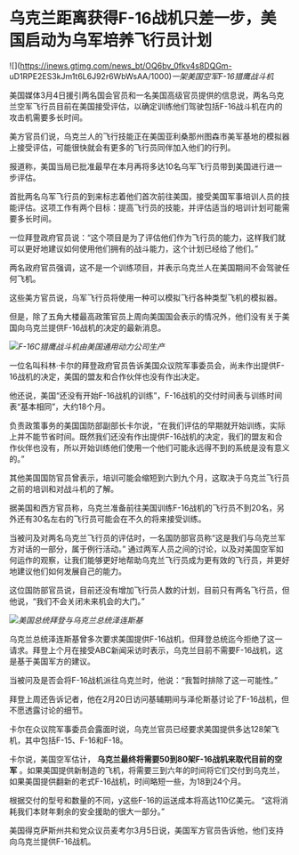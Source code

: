 # 乌克兰距离获得F-16战机只差一步，美国启动为乌军培养飞行员计划

![](https://inews.gtimg.com/news_bt/OQ6bv_0fkv4s8DQGm-
uD1RPE2ES3kJm1t6L6J92r6WbWsAA/1000)_一架美国空军F-16猎鹰战斗机_

美国媒体3月4日援引两名国会官员和一名美国高级官员提供的信息说，两名乌克兰空军飞行员目前在美国接受评估，以确定训练他们驾驶包括F-16战斗机在内的攻击机需要多长时间。

美方官员们说，乌克兰人的飞行技能正在美国亚利桑那州图森市美军基地的模拟器上接受评估，可能很快就会有更多的飞行员同伴加入他们的行列。

报道称，美国当局已批准最早在本月再将多达10名乌军飞行员带到美国进行进一步评估。

首批两名乌军飞行员的到来标志着他们首次前往美国，接受美国军事培训人员的技能评估。这项工作有两个目标：提高飞行员的技能，并评估适当的培训计划可能需要多长时间。

一位拜登政府官员说：“这个项目是为了评估他们作为飞行员的能力，这样我们就可以更好地建议如何使用他们拥有的战斗能力，这个计划已经给了他们。”

两名政府官员强调，这不是一个训练项目，并表示乌克兰人在美国期间不会驾驶任何飞机。

这些美方官员说，乌军飞行员将使用一种可以模拟飞行各种类型飞机的模拟器。

但是，除了五角大楼最高政策官员上周向美国国会表示的情况外，他们没有关于美国向乌克兰提供F-16战机的决定的最新消息。

![](https://inews.gtimg.com/news_bt/Omyh_okFcQRDD_QEN66DJ2dUtVszIscLOKHIVccqzzy2wAA/1000)_F-16C猎鹰战斗机由美国通用动力公司生产_

一位名叫科林·卡尔的拜登政府官员告诉美国众议院军事委员会，尚未作出提供F-16战机的决定，美国的盟友和合作伙伴也没有作出决定。

他还说，美国“还没有开始F-16战机的训练”，F-16战机的交付时间表与训练时间表“基本相同”，大约18个月。

负责政策事务的美国国防部副部长卡尔说，“在我们评估的早期就开始训练，实际上并不能节省时间。既然我们还没有作出提供F-16战机的决定，我们的盟友和合作伙伴也没有，所以开始训练他们使用一个他们可能永远得不到的系统是没有意义的。”

其他美国国防官员曾表示，培训可能会缩短到六到九个月，这取决于乌克兰飞行员之前的培训和对战斗机的了解。

据美国和西方官员称，乌克兰准备前往美国训练F-16战机的飞行员不到20名，另外还有30名左右的飞行员可能会在不久的将来接受训练。

当被问及对两名乌克兰飞行员的评估时，一名国防部官员称“这是我们与乌克兰军方对话的一部分，属于例行活动。”
通过两军人员之间的讨论，以及对美国空军如何运作的观察，让我们能够更好地帮助乌克兰飞行员成为更有效的飞行员，并更好地建议他们如何发展自己的能力。

这位国防部官员说，目前还没有增加飞行员人数的计划，目前只有两名飞行员，但他说，“我们不会关闭未来机会的大门。”

![](https://inews.gtimg.com/news_bt/Ooa1thYAmCf0eparuOuWgL5t9cJKBe_MfLMOC2br07YGgAA/1000)_美国总统拜登与乌克兰总统泽连斯基_

乌克兰总统泽连斯基曾多次要求美国提供F-16战机，但拜登总统迄今拒绝了这一请求。拜登上个月在接受ABC新闻采访时表示，乌克兰目前不需要F-16战机，这是基于美国军方的建议。

当被问及是否会将F-16战机派往乌克兰时，他说：“我暂时排除了这一可能性。”

拜登上周还告诉记者，他在2月20日访问基辅期间与泽伦斯基讨论了F-16战机，但不愿透露讨论的细节。

卡尔在众议院军事委员会露面时说，乌克兰官员已经要求美国提供多达128架飞机，其中包括F-15、F-16和F-18。

卡尔说，美国空军估计， **乌克兰最终将需要50到80架F-16战机来取代目前的空军**
。如果美国提供新制造的飞机，将需要三到六年的时间将它们交付到乌克兰，如果美国提供翻新的老式F-16战机，时间略短一些，为18到24个月。

根据交付的型号和数量的不同，y这些F-16的运送成本将高达110亿美元。 “这将消耗我们本财年剩余的安全援助的很大一部分。”

美国得克萨斯州共和党众议员麦考尔3月5日说，美国军方官员告诉他，他们支持向乌克兰提供F-16战机。

